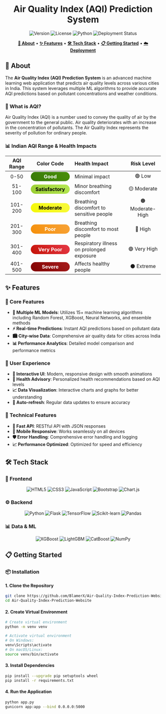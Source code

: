 <div align="center">
  
  <!-- Main Title with Animation -->
  <h1 align="center">
    Air Quality Index (AQI) Prediction System
  </h1>
  
  <!-- Status Badges with Hover Effects -->
  <p align="center">
    <img src="https://img.shields.io/badge/version-v1.0-blue?style=for-the-badge&logo=git&logoColor=white" alt="Version">
    <img src="https://img.shields.io/badge/license-MIT-green?style=for-the-badge&logo=open-source-initiative&logoColor=white" alt="License">
    <img src="https://img.shields.io/badge/python-3.10+-yellow?style=for-the-badge&logo=python&logoColor=white" alt="Python">
    <img src="https://img.shields.io/badge/status-local_only-orange?style=for-the-badge&logo=server&logoColor=white" alt="Deployment Status">
  </p>
  
  <!-- Navigation Menu with Icons -->
  <p align="center">
    <a href="#about"><strong>🌟 About</strong></a> •
    <a href="#features"><strong>✨ Features</strong></a> •
    <a href="#tech-stack"><strong>🛠️ Tech Stack</strong></a> •
    <a href="#getting-started"><strong>📋 Getting Started</strong></a> •
    <a href="#deployment"><strong>☁️ Deployment</strong></a>
  </p>
</div>

## 🌟 About

The **Air Quality Index (AQI) Prediction System** is an advanced machine learning web application that predicts air quality levels across various cities in India. This system leverages multiple ML algorithms to provide accurate AQI predictions based on pollutant concentrations and weather conditions.

### 🎯 What is AQI?

Air Quality Index (AQI) is a number used to convey the quality of air by the government to the general public. Air quality deteriorates with an increase in the concentration of pollutants. The Air Quality Index represents the severity of pollution for ordinary people.

### 📊 Indian AQI Range & Health Impacts

| AQI Range |                                                                                     Color Code                                                                                     | Health Impact                             |    Risk Level    |
| :-------: | :--------------------------------------------------------------------------------------------------------------------------------------------------------------------------------: | :---------------------------------------- | :--------------: |
|   0-50    |     <div style="background: linear-gradient(45deg, #377a07, #4a8f0a); color: white; text-align: center; padding: 5px 15px; border-radius: 20px; font-weight: bold;">Good</div>     | Minimal impact                            |      🟢 Low      |
|  51-100   | <div style="background: linear-gradient(45deg, #9acd32, #b5e853); color: black; text-align: center; padding: 5px 15px; border-radius: 20px; font-weight: bold;">Satisfactory</div> | Minor breathing discomfort                |   🟡 Moderate    |
|  101-200  |   <div style="background: linear-gradient(45deg, #f4f805, #f7f93f); color: black; text-align: center; padding: 5px 15px; border-radius: 20px; font-weight: bold;">Moderate</div>   | Breathing discomfort to sensitive people  | 🟠 Moderate-High |
|  201-300  |     <div style="background: linear-gradient(45deg, #f58f09, #f7a338); color: white; text-align: center; padding: 5px 15px; border-radius: 20px; font-weight: bold;">Poor</div>     | Breathing discomfort to most people       |     🔴 High      |
|  301-400  |  <div style="background: linear-gradient(45deg, #c41206, #e63946); color: white; text-align: center; padding: 5px 15px; border-radius: 20px; font-weight: bold;">Very Poor</div>   | Respiratory illness on prolonged exposure |   🟣 Very High   |
|  401-500  |    <div style="background: linear-gradient(45deg, #810100, #a61e1e); color: white; text-align: center; padding: 5px 15px; border-radius: 20px; font-weight: bold;">Severe</div>    | Affects healthy people                    |   ⚫️ Extreme    |

## ✨ Features

### 🧠 Core Features

- **🤖 Multiple ML Models**: Utilizes 15+ machine learning algorithms including Random Forest, XGBoost, Neural Networks, and ensemble methods
- **⚡ Real-time Predictions**: Instant AQI predictions based on pollutant data
- **🏙️ City-wise Data**: Comprehensive air quality data for cities across India
- **📊 Performance Analytics**: Detailed model comparison and performance metrics

### 🎨 User Experience

- **💫 Interactive UI**: Modern, responsive design with smooth animations
- **🏥 Health Advisory**: Personalized health recommendations based on AQI levels
- **📈 Data Visualization**: Interactive charts and graphs for better understanding
- **🔄 Auto-refresh**: Regular data updates to ensure accuracy

### 🔧 Technical Features

- **🚀 Fast API**: RESTful API with JSON responses
- **📱 Mobile Responsive**: Works seamlessly on all devices
- **🛡️ Error Handling**: Comprehensive error handling and logging
- **📈 Performance Optimized**: Optimized for speed and efficiency

## 🛠️ Tech Stack

### 🎨 Frontend

<p align="center">
  <img src="https://img.shields.io/badge/HTML5-E34F26?style=for-the-badge&logo=html5&logoColor=white" alt="HTML5">
  <img src="https://img.shields.io/badge/CSS3-1572B6?style=for-the-badge&logo=css3&logoColor=white" alt="CSS3">
  <img src="https://img.shields.io/badge/JavaScript-F7DF1E?style=for-the-badge&logo=javascript&logoColor=black" alt="JavaScript">
  <img src="https://img.shields.io/badge/Bootstrap-7952B3?style=for-the-badge&logo=bootstrap&logoColor=white" alt="Bootstrap">
  <img src="https://img.shields.io/badge/Chart.js-FF6384?style=for-the-badge&logo=chart.js&logoColor=white" alt="Chart.js">
</p>

### ⚙️ Backend

<p align="center">
  <img src="https://img.shields.io/badge/Python-3776AB?style=for-the-badge&logo=python&logoColor=white" alt="Python">
  <img src="https://img.shields.io/badge/Flask-000000?style=for-the-badge&logo=flask&logoColor=white" alt="Flask">
  <img src="https://img.shields.io/badge/TensorFlow-FF6F00?style=for-the-badge&logo=tensorflow&logoColor=white" alt="TensorFlow">
  <img src="https://img.shields.io/badge/Scikit--learn-F7931E?style=for-the-badge&logo=scikit-learn&logoColor=white" alt="Scikit-learn">
  <img src="https://img.shields.io/badge/Pandas-150458?style=for-the-badge&logo=pandas&logoColor=white" alt="Pandas">
</p>

### 📊 Data & ML

<p align="center">
  <img src="https://img.shields.io/badge/XGBoost-FF6F00?style=for-the-badge&logo=xgboost&logoColor=white" alt="XGBoost">
  <img src="https://img.shields.io/badge/LightGBM-4B8BBE?style=for-the-badge&logo=lightgbm&logoColor=white" alt="LightGBM">
  <img src="https://img.shields.io/badge/CatBoost-FFA500?style=for-the-badge&logo=catboost&logoColor=white" alt="CatBoost">
  <img src="https://img.shields.io/badge/NumPy-013243?style=for-the-badge&logo=numpy&logoColor=white" alt="NumPy">
</p>

## 📋 Getting Started

### 📦 Installation

#### 1. Clone the Repository

```bash
git clone https://github.com/BlamerX/Air-Quality-Index-Prediction-Website.git
cd Air-Quality-Index-Prediction-Website
```

#### 2. Create Virtual Environment

```bash
# Create virtual environment
python -m venv venv

# Activate virtual environment
# On Windows:
venv\Scripts\activate
# On macOS/Linux:
source venv/bin/activate
```

#### 3. Install Dependencies

```bash
pip install --upgrade pip setuptools wheel
pip install -r requirements.txt
```

#### 4. Run the Application

```bash
python app.py
gunicorn app:app --bind 0.0.0.0:5000
```
